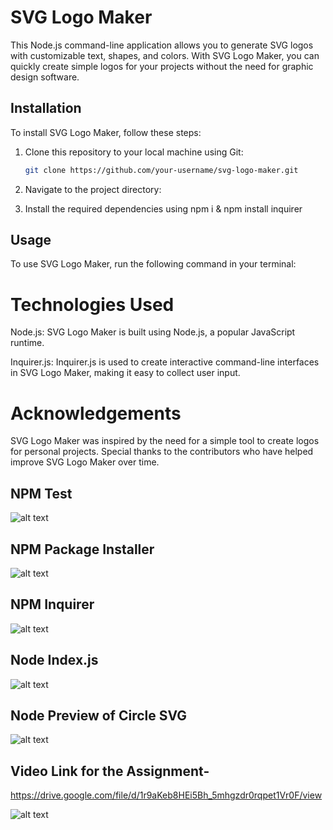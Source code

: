 # SVG Logo Maker

This Node.js command-line application allows you to generate SVG logos with customizable text, shapes, and colors. With SVG Logo Maker, you can quickly create simple logos for your projects without the need for graphic design software.

## Installation

To install SVG Logo Maker, follow these steps:

1. Clone this repository to your local machine using Git:

   ```bash
   git clone https://github.com/your-username/svg-logo-maker.git

2. Navigate to the project directory:

3. Install the required dependencies using npm i & npm install inquirer


## Usage
To use SVG Logo Maker, run the following command in your terminal:

# Technologies Used
Node.js: SVG Logo Maker is built using Node.js, a popular JavaScript runtime.

Inquirer.js: Inquirer.js is used to create interactive command-line interfaces in SVG Logo Maker, making it easy to collect user input.

# Acknowledgements
SVG Logo Maker was inspired by the need for a simple tool to create logos for personal projects. Special thanks to the contributors who have helped improve SVG Logo Maker over time.


## NPM Test

![alt text](image.png)

## NPM Package Installer 

![alt text](image-1.png)

## NPM Inquirer 

![alt text](image-2.png)

## Node Index.js
![alt text](image-3.png)

## Node Preview of Circle SVG
![alt text](image-4.png)

## Video Link for the Assignment-
https://drive.google.com/file/d/1r9aKeb8HEi5Bh_5mhgzdr0rqpet1Vr0F/view

![alt text](image-5.png)